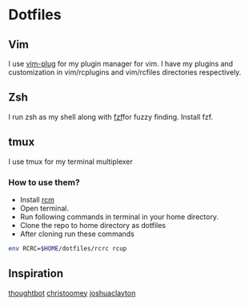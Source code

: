 # Dotfiles

## Vim
I use [vim-plug](https://github.com/junegunn/vim-plug) for my plugin manager for vim. I have my plugins and customization in vim/rcplugins and vim/rcfiles directories respectively.

## Zsh
I run zsh as my shell along with [fzf](https://github.com/junegunn/fzf)for fuzzy finding. Install fzf. 

## tmux
I use tmux for my terminal multiplexer

### How to use them? 
* Install [rcm](https://github.com/thoughtbot/rcm)
* Open terminal.
* Run following commands in terminal in your home directory.
* Clone the repo to home directory as dotfiles
* After cloning run these commands
``` bash
env RCRC=$HOME/dotfiles/rcrc rcup
```

## Inspiration
[thoughtbot](https://github.com/thoughtbot/dotfiles)
[christoomey](https://github.com/christoomey/dotfiles)
[joshuaclayton](https://github.com/joshuaclayton/dotfiles)
